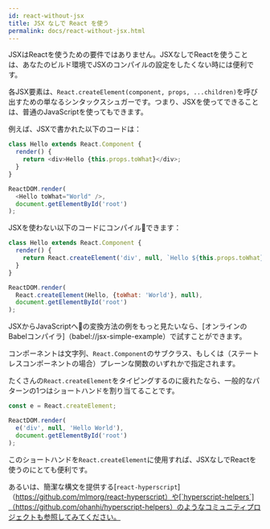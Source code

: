 ```yaml
---
id: react-without-jsx
title: JSX なしで React を使う
permalink: docs/react-without-jsx.html
---
```


JSXはReactを使うための要件ではありません。JSXなしでReactを使うことは、あなたのビルド環境でJSXのコンパイルの設定をしたくない時には便利です。

各JSX要素は、`React.createElement(component, props, ...children)`を呼び出すための単なるシンタックスシュガーです。つまり、JSXを使ってできることは、普通のJavaScriptを使ってもできます。

例えば、JSXで書かれた以下のコードは：

```js
class Hello extends React.Component {
  render() {
    return <div>Hello {this.props.toWhat}</div>;
  }
}

ReactDOM.render(
  <Hello toWhat="World" />,
  document.getElementById('root')
);
```

JSXを使わない以下のコードにコンパイルできます：

```js
class Hello extends React.Component {
  render() {
    return React.createElement('div', null, `Hello ${this.props.toWhat}`);
  }
}

ReactDOM.render(
  React.createElement(Hello, {toWhat: 'World'}, null),
  document.getElementById('root')
);
```

JSXからJavaScriptへの変換方法の例をもっと見たいなら、[オンラインのBabelコンパイラ]（babel://jsx-simple-example）で試すことができます。

コンポーネントは文字列、`React.Component`のサブクラス、もしくは（ステートレスコンポーネントの場合）プレーンな関数のいずれかで指定されます。

たくさんの`React.createElement`をタイピングするのに疲れたなら、一般的なパターンの1つはショートハンドを割り当てることです。

```js
const e = React.createElement;

ReactDOM.render(
  e('div', null, 'Hello World'),
  document.getElementById('root')
);
```

このショートハンドを`React.createElement`に使用すれば、JSXなしでReactを使うのにとても便利です。

あるいは、簡潔な構文を提供する[`react-hyperscript`]（https://github.com/mlmorg/react-hyperscript）や[`hyperscript-helpers`]（https://github.com/ohanhi/hyperscript-helpers）のようなコミュニティプロジェクトも参照してみてください。


